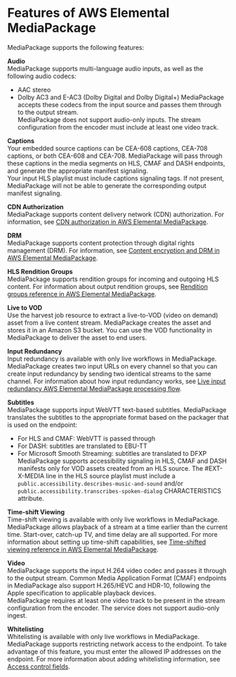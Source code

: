 # Features of AWS Elemental MediaPackage<a name="what-is-features"></a>

MediaPackage supports the following features:

**Audio**  
MediaPackage supports multi\-language audio inputs, as well as the following audio codecs:  
+ AAC stereo
+ Dolby AC3 and E\-AC3 \(Dolby Digital and Dolby Digital\+\)
MediaPackage accepts these codecs from the input source and passes them through to the output stream\.  
MediaPackage does not support audio\-only inputs\. The stream configuration from the encoder must include at least one video track\.

**Captions**  
Your embedded source captions can be CEA\-608 captions, CEA\-708 captions, or both CEA\-608 and CEA\-708\. MediaPackage will pass through these captions in the media segments on HLS, CMAF and DASH endpoints, and generate the appropriate manifest signaling\.  
Your input HLS playlist must include captions signaling tags\. If not present, MediaPackage will not be able to generate the corresponding output manifest signaling\.

**CDN Authorization**  
MediaPackage supports content delivery network \(CDN\) authorization\. For information, see [CDN authorization in AWS Elemental MediaPackage](cdn-auth.md)\.

**DRM**  
MediaPackage supports content protection through digital rights management \(DRM\)\. For information, see [Content encryption and DRM in AWS Elemental MediaPackage](using-encryption.md)\.

**HLS Rendition Groups**  
MediaPackage supports rendition groups for incoming and outgoing HLS content\. For information about output rendition groups, see [Rendition groups reference in AWS Elemental MediaPackage](rendition-groups.md)\.

**Live to VOD**  
Use the harvest job resource to extract a live\-to\-VOD \(video on demand\) asset from a live content stream\. MediaPackage creates the asset and stores it in an Amazon S3 bucket\. You can use the VOD functionality in MediaPackage to deliver the asset to end users\.

**Input Redundancy**  
Input redundancy is available with only live workflows in MediaPackage\.  
MediaPackage creates two input URLs on every channel so that you can create input redundancy by sending two identical streams to the same channel\. For information about how input redundancy works, see [Live input redundancy AWS Elemental MediaPackage processing flow](what-is-flow-ir.md)\.

**Subtitles**  
MediaPackage supports input WebVTT text\-based subtitles\. MediaPackage translates the subtitles to the appropriate format based on the packager that is used on the endpoint:  
+ For HLS and CMAF: WebVTT is passed through
+ For DASH: subtitles are translated to EBU\-TT
+ For Microsoft Smooth Streaming: subtitles are translated to DFXP
 MediaPackage supports accessibility signaling in HLS, CMAF and DASH manifests only for VOD assets created from an HLS source\. The \#EXT\-X\-MEDIA line in the HLS source playlist must include a `public.accessibility.describes-music-and-sound` and/or `public.accessibility.transcribes-spoken-dialog` CHARACTERISTICS attribute\.

**Time\-shift Viewing**  
Time\-shift viewing is available with only live workflows in MediaPackage\.  
MediaPackage allows playback of a stream at a time earlier than the current time\. Start\-over, catch\-up TV, and time delay are all supported\. For more information about setting up time\-shift capabilities, see [Time\-shifted viewing reference in AWS Elemental MediaPackage](time-shifted.md)\.

**Video**  
MediaPackage supports the input H\.264 video codec and passes it through to the output stream\. Common Media Application Format \(CMAF\) endpoints in MediaPackage also support H\.265/HEVC and HDR\-10, following the Apple specification to applicable playback devices\.  
MediaPackage requires at least one video track to be present in the stream configuration from the encoder\. The service does not support audio\-only ingest\.

**Whitelisting**  
Whitelisting is available with only live workflows in MediaPackage\.  
MediaPackage supports restricting network access to the endpoint\. To take advantage of this feature, you must enter the allowed IP addresses on the endpoint\. For more information about adding whitelisting information, see [Access control fields](endpoints-hls-access-control.md)\.